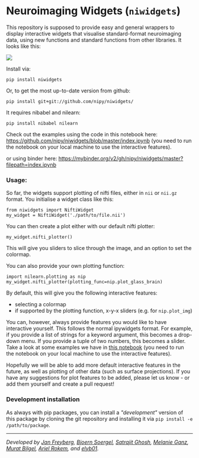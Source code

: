 # Neuroimaging Widgets (`niwidgets`)

This repository is supposed to provide easy and general wrappers to display interactive widgets that visualise standard-format neuroimaging data, using new functions and standard functions from other libraries. It looks like this:

![](https://thumbs.gfycat.com/ExcitableReflectingLcont-size_restricted.gif)

Install via:
```
pip install niwidgets
```
Or, to get the most up-to-date version from github:
```
pip install git+git://github.com/nipy/niwidgets/
```

It requires nibabel and nilearn:
```
pip install nibabel nilearn
```

Check out the examples using the code in this notebook here:
https://github.com/nipy/niwidgets/blob/master/index.ipynb
(you need to run the notebook on your local machine to use the interactive features).

or using binder here: https://mybinder.org/v2/gh/nipy/niwidgets/master?filepath=index.ipynb

### Usage:

So far, the widgets support plotting of nifti files, either in `nii` or `nii.gz` format. You initialise a widget class like this:

```
from niwidgets import NiftiWidget
my_widget = NiftiWidget('./path/to/file.nii')
```

You can then create a plot either with our default nifti plotter:

```
my_widget.nifti_plotter()
```

This will give you sliders to slice through the image, and an option to set the colormap.

You can also provide your own plotting function:
```
import nilearn.plotting as nip
my_widget.nifti_plotter(plotting_func=nip.plot_glass_brain)
```

By default, this will give you the following interactive features:
- selecting a colormap
- if supported by the plotting function, x-y-x sliders (e.g. for `nip.plot_img`)

You can, however, always provide features you would like to have interactive yourself. This follows the normal ipywidgets format. For example, if you provide a list of strings for a keyword argument, this becomes a drop-down menu. If you provide a tuple of two numbers, this becomes a slider. Take a look at some examples we have in [this notebook](https://github.com/janfreyberg/niwidgets/blob/master/visualisation_wrapper.ipynb) (you need to run the notebook on your local machine to use the interactive features).

Hopefully we will be able to add more default interactive features in the future, as well as plotting of other data (such as surface projections). If you have any suggestions for plot features to be added, please let us know - or add them yourself and create a pull request!

### Development installation

As always with pip packages, you can install a _"development"_ version of this package by cloning the git repository and installing it via `pip install -e /path/to/package`.

---

_Developed by [Jan Freyberg](http://www.twitter.com/janfreyberg), [Bjoern Soergel](http://www.ast.cam.ac.uk/~bs538/), [Satrajit Ghosh](https://github.com/satra), [Melanie Ganz](https://github.com/melanieganz), [Murat Bilgel](https://github.com/bilgelm), [Ariel Rokem](https://github.com/arokem), and [elyb01](https://github.com/elyb01)._

